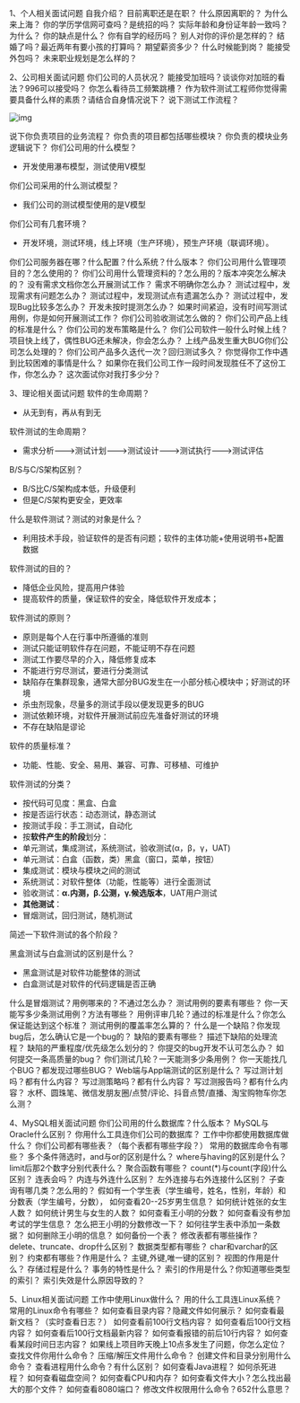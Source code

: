 1、个人相关面试问题
 自我介绍？
 目前离职还是在职？
 什么原因离职的？
 为什么来上海？
 你的学历学信网可查吗？是统招的吗？
 实际年龄和身份证年龄一致吗？为什么？
 你的缺点是什么？
 你有自学的经历吗？
 别人对你的评价是怎样的？
 结婚了吗？最近两年有要小孩的打算吗？
 期望薪资多少？ 
 什么时候能到岗？
 能接受外包吗？
 未来职业规划是怎么样的？

2、公司相关面试问题
 你们公司的人员状况？
 能接受加班吗？谈谈你对加班的看法？996可以接受吗？
 你怎么看待员工频繁跳槽？
 作为软件测试工程师你觉得需要具备什么样的素质？请结合自身情况说下？
 说下测试工作流程？

 ![img](https://i-blog.csdnimg.cn/img_convert/e3d7c09137c15b3beba5150debece962.png)

 说下你负责项目的业务流程？
 你负责的项目都包括哪些模块？
 你负责的模块业务逻辑说下？
 你们公司用的什么模型？

- 开发使用瀑布模型，测试使用V模型

 你们公司采用的什么测试模型？

- 我们公司的测试模型使用的是V模型

 你们公司有几套环境？

- 开发环境，测试环境，线上环境（生产环境），预生产环境（联调环境）。

 你们公司服务器在哪？什么配置？什么系统？什么版本？
 你们公司用什么管理项目的？怎么使用的？
 你们公司用什么管理资料的？怎么用的？版本冲突怎么解决的？
 没有需求文档你怎么开展测试工作？
 需求不明确你怎么办？
 测试过程中，发现需求有问题怎么办？
 测试过程中，发现测试点有遗漏怎么办？
 测试过程中，发现Bug比较多怎么办？
 开发未按时提测怎么办？
 如果时间紧迫，没有时间写测试用例，你是如何开展测试工作？
 你们公司验收测试怎么做的？
 你们公司产品上线的标准是什么？
 你们公司的发布策略是什么？
 你们公司软件一般什么时候上线？
 项目快上线了，偶性BUG还未解决，你会怎么办？
 上线产品发生重大BUG你们公司怎么处理的？
 你们公司产品多久迭代一次？回归测试多久？
 你觉得你工作中遇到比较困难的事情是什么？
 如果你在我们公司工作一段时间发现胜任不了这份工作，你怎么办？
 这次面试你对我打多少分？

3、理论相关面试问题
 软件的生命周期？

- 从无到有，再从有到无

 软件测试的生命周期？

- 需求分析--->测试计划--->测试设计--->测试执行--->测试评估

 B/S与C/S架构区别？

- B/S比C/S架构成本低，升级便利
- 但是C/S架构更安全，更效率

 什么是软件测试？测试的对象是什么？

- 利用技术手段，验证软件的是否有问题；软件的主体功能+使用说明书+配置数据

 软件测试的目的？

- 降低企业风险，提高用户体验
- 提高软件的质量，保证软件的安全，降低软件开发成本；

 软件测试的原则？

- 原则是每个人在行事中所遵循的准则
- 测试只能证明软件存在问题，不能证明不存在问题
- 测试工作要尽早的介入，降低修复成本
- 不能进行穷尽测试，要进行分类测试
- 缺陷存在集群现象，通常大部分BUG发生在一小部分核心模块中；好测试的环境
- 杀虫剂现象，尽量多的测试手段以便发现更多的BUG
- 测试依赖环境，对软件开展测试前应先准备好测试的环境
- 不存在缺陷是谬论

 软件的质量标准？

- 功能、性能、安全、易用、兼容、可靠、可移植、可维护

 软件测试的分类？

- 按代码可见度：黑盒、白盒
- 按是否运行状态：动态测试，静态测试
- 按测试手段：手工测试，自动化
- 按**软件产生的阶段**划分：
- 单元测试，集成测试，系统测试，验收测试(α，β，γ，UAT)
- 单元测试：白盒（函数，类）黑盒（窗口，菜单，按钮）
- 集成测试：模块与模块之间的测试
- 系统测试：对软件整体（功能，性能等）进行全面测试
- 验收测试：**α.内测，β.公测，γ.候选版本**，UAT用户测试
- **其他测试**：
- 冒烟测试，回归测试，随机测试

 简述一下软件测试的各个阶段？

 黑盒测试与白盒测试的区别是什么？

- 黑盒测试是对软件功能整体的测试
- 白盒测试是对软件的代码逻辑是否正确

 什么是冒烟测试？用例哪来的？不通过怎么办？
 测试用例的要素有哪些？ 
 你一天能写多少条测试用例？方法有哪些？
 用例评审几轮？通过的标准是什么？你怎么保证能达到这个标准？
 测试用例的覆盖率怎么算的？
 什么是一个缺陷？你发现bug后，怎么确认它是一个bug的？
 缺陷的要素有哪些？
 描述下缺陷的处理流程？
 缺陷的严重程度/优先级怎么划分的？
 你提交的bug开发不认可怎么办？
 如何提交一条高质量的bug？
 你们测试几轮？一天能测多少条用例？
 你一天能找几个BUG？都发现过哪些BUG？
 Web端与App端测试的区别是什么？
 写过测计划吗？都有什么内容？
 写过测策略吗？都有什么内容？
 写过测报告吗？都有什么内容？
 水杯、圆珠笔、微信发朋友圈/点赞/评论、抖音点赞/直播、淘宝购物车你怎么测？


4、MySQL相关面试问题
 你们公司用的什么数据库？什么版本？
 MySQL与Oracle什么区别？
 你用什么工具连你们公司的数据库？
 工作中你都使用数据库做什么？
 你们公司都有哪些表？（每个表都有哪些字段？）
 常用的数据库命令有哪些？
 多个条件筛选时，and与or的区别是什么？
 where与having的区别是什么？
 limit后那2个数字分别代表什么？
 聚合函数有哪些？
 count(*)与count(字段)什么区别？
 连表会吗？
 内连与外连什么区别？
 左外连接与右外连接什么区别？
 子查询有哪几类？怎么用的？
 假如有一个学生表（学生编号，姓名，性别，年龄）和分数表（学生编号，分数），
 如何查看20--25岁男生信息？
 如何统计姓张的女生人数？
 如何统计男生与女生的人数？
 如何查看王小明的分数？
 如何查看没有参加考试的学生信息？
 怎么把王小明的分数修改一下？
 如何往学生表中添加一条数据？
 如何删除王小明的信息？
 如何备份一个表？
 修改表都有哪些操作？
 delete、truncate、drop什么区别？
 数据类型都有哪些？
 char和varchar的区别？
 约束都有哪些？作用是什么？
 主键,外键,唯一键的区别？
 视图的作用是什么？
 存储过程是什么？
 事务的特性是什么？
 索引的作用是什么？你知道哪些类型的索引？
 索引失效是什么原因导致的？


5、Linux相关面试问题
 工作中使用Linux做什么？
 用的什么工具连Linux系统？
 常用的Linux命令有哪些？
 如何查看目录内容？隐藏文件如何展示？
 如何查看最新文档？（实时查看日志？）
 如何查看前100行文档内容？
 如何查看后100行文档内容？
 如何查看后100行文档最新内容？
 如何查看报错的前后10行内容？
 如何查看某段时间日志内容？
 如果线上项目昨天晚上10点多发生了问题，你怎么定位？
 查找文件你用什么命令？
 压缩/解压文件用什么命令？
 创建文件和目录分别用什么命令？
 查看进程用什么命令？有什么区别？
 如何查看Java进程？
 如何杀死进程？
 如何查看磁盘空间？
 如何查看CPU和内存？
 如何查看文件大小？怎么找出最大的那个文件？
 如何查看8080端口？
 修改文件权限用什么命令？652什么意思？
